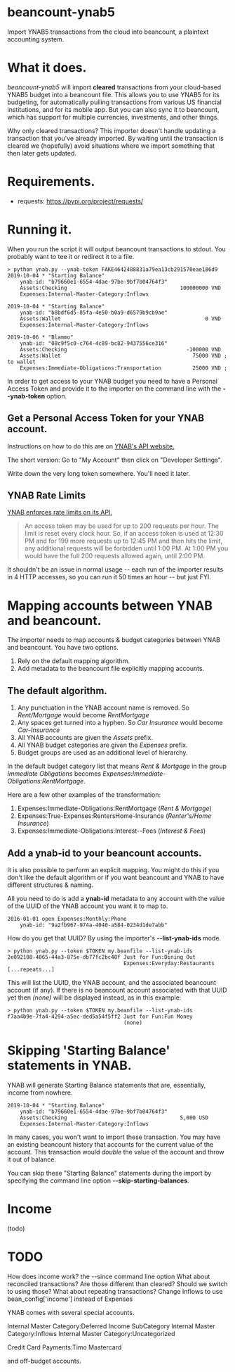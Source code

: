 # beancount-ynab5
 Import YNAB5 transactions from the cloud into beancount,
 a plaintext accounting system.

# What it does.

*beancount-ynab5* will import **cleared** transactions from your cloud-based
YNAB5 budget into a beancount file. This allows you to use YNAB5 for its
budgeting, for automatically pulling transactions from various US financial
institutions, and for its mobile app. But you can also sync it to beancount,
which has support for multiple currencies, investments, and other things.

Why only cleared transactions? This importer doesn't handle updating a transaction
that you've already imported. By waiting until the transaction is cleared we (hopefully)
avoid situations where we import something that then later gets updated.

# Requirements.

* requests: https://pypi.org/project/requests/

# Running it.

When you run the script it will output beancount transactions to stdout. You
probably want to tee it or redirect it to a file.

    > python ynab.py --ynab-token FAKE4642488831a79ea13cb291570eae186d9
    2019-10-04 * "Starting Balance" 
        ynab-id: "b79660e1-6554-4dae-97be-9bf7b04764f3"
        Assets:Checking                                    100000000 VND
        Expenses:Internal-Master-Category:Inflows

    2019-10-04 * "Starting Balance" 
        ynab-id: "b8bdf6d5-85fa-4e50-b0a9-d6579b9cb9ae"
        Assets:Wallet                                              0 VND
        Expenses:Internal-Master-Category:Inflows

    2019-10-06 * "Blammo" 
        ynab-id: "08c9f5c0-c764-4c89-bc82-9437556ce316"
        Assets:Checking                                      -100000 VND
        Assets:Wallet                                          75000 VND ; to wallet
        Expenses:Immediate-Obligations:Transportation          25000 VND ; 

In order to get access to your YNAB budget you need to have a Personal Access
Token and provide it to the importer on the command line with the **--ynab-token**
option.

## Get a Personal Access Token for your YNAB account.

Instructions on how to do this are on [YNAB's API website.](https://api.youneedabudget.com/)

The short version: Go to "My Account" then click on "Developer Settings".

Write down the very long token somewhere. You'll need it later.

## YNAB Rate Limits

[YNAB enforces rate limits on its API.](https://api.youneedabudget.com/#rate-limiting)

> An access token may be used for up to 200 requests per hour.
> The limit is reset every clock hour. So, if an access token is used at 12:30 PM
> and for 199 more requests up to 12:45 PM and then hits the limit, any additional
> requests will be forbidden until 1:00 PM. At 1:00 PM you would have the full
> 200 requests allowed again, until 2:00 PM.

It shouldn't be an issue in normal usage -- each run of the importer results in
4 HTTP accesses, so you can run it 50 times an hour -- but just FYI.

# Mapping accounts between YNAB and beancount.

The importer needs to map accounts & budget categories between YNAB and beancount.
You have two options.

1. Rely on the default mapping algorithm.
2. Add metadata to the beancount file explicitly mapping accounts.

## The default algorithm.

1. Any punctuation in the YNAB account name is removed. So *Rent/Mortgage* would
    become *RentMortgage*
1. Any spaces get turned into a hyphen. So *Car Insurance* would become
    *Car-Insurance*
1. All YNAB accounts are given the *Assets* prefix.
1. All YNAB budget categories are given the *Expenses* prefix.
1. Budget groups are used as an additional level of hierarchy.

In the default budget category list that means *Rent & Mortgage* in the group
*Immediate Obligations* becomes *Expenses:Immediate-Obligations:RentMortgage*.

Here are a few other examples of the transformation:

1. Expenses:Immediate-Obligations:RentMortgage (*Rent & Mortgage*)
1. Expenses:True-Expenses:RentersHome-Insurance (*Renter's/Home Insurance*)
1. Expenses:Immediate-Obligations:Interest--Fees (*Interest & Fees*)

## Add a ynab-id to your beancount accounts.

It is also possible to perform an explicit mapping. You might do this if you
don't like the default algorithm or if you want beancount and YNAB to have
different structures & naming.

All you need to do is add a **ynab-id** metadata to any account with the value
of the UUID of the YNAB account you want it to map to.

    2016-01-01 open Expenses:Monthly:Phone
        ynab-id: "9a2fb967-974a-4040-a584-0234d1de7abb"

How do you get that UUID? By using the importer's **--list-ynab-ids** mode.

    > python ynab.py --token $TOKEN my.beanfile --list-ynab-ids
    2e092108-4065-44a3-875e-db77fc2bc48f Just for Fun:Dining Out
                                         Expenses:Everyday:Restaurants
    [...repeats...]

This will list the UUID, the YNAB account, and the associated beancount account
(if any). If there is no beancount account associated with that UUID yet then
*(none)* will be displayed instead, as in this example:

    > python ynab.py --token $TOKEN my.beanfile --list-ynab-ids
    f7aa4b9e-7fa4-4294-a5ec-ded5a54f5ff2 Just for Fun:Fun Money
                                         (none)

# Skipping 'Starting Balance' statements in YNAB.

YNAB will generate Starting Balance statements that are, essentially, income
from nowhere.

    2019-10-04 * "Starting Balance" 
        ynab-id: "b79660e1-6554-4dae-97be-9bf7b04764f3"
        Assets:Checking                                    5,000 USD
        Expenses:Internal-Master-Category:Inflows

In many cases, you won't want to import these transaction. You may have an
existing beancount history that accounts for the current value of the account.
This transaction would *double* the value of the account and throw it out of
balance.

You can skip these "Starting Balance" statements during the import by specifying
the command line option **--skip-starting-balances**.

# Income

(todo)

# TODO

How does income work?
the --since command line option
What about reconciled transactions? Are those different than cleared?
    Should we switch to using those?
What about repeating transactions?
Change Inflows to use bean_config['income'] instead of Expenses

YNAB comes with several special accounts.

Internal Master Category:Deferred Income SubCategory
Internal Master Category:Inflows
Internal Master Category:Uncategorized

Credit Card Payments:Timo Mastercard

and off-budget accounts.
